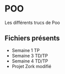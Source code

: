 # POO

Les différents trucs de Poo

## Fichiers présents 
- Semaine 1 TP
- Semaine 3 TD/TP
- Semaine 4 TD/TP
- Projet Zork modifié
